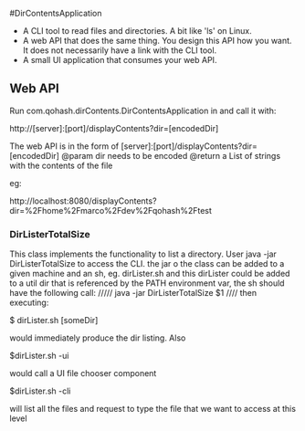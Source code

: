 #DirContentsApplication

- A CLI tool to read files and directories. A bit like  'ls' on Linux.
- A web API that does the same thing. You design this API how you want. It does not necessarily have a link with the CLI tool.
- A small UI application that consumes your web API.

## Web API
Run com.qohash.dirContents.DirContentsApplication in and call it with:

http://[server]:[port]/displayContents?dir=[encodedDir]

 The web API is in the form of [server]:[port]/displayContents?dir=[encodedDir]
 @param dir needs to be encoded
 @return a List of strings with the contents of the file

eg:

http://localhost:8080/displayContents?dir=%2Fhome%2Fmarco%2Fdev%2Fqohash%2Ftest

### DirListerTotalSize

This class implements the functionality to list a directory.
User java -jar DirListerTotalSize to access the CLI.
the jar o the class can be added to a given machine and an sh, eg. dirLister.sh
and this dirLister could be added to a util dir  that is referenced by the PATH
environment var, the sh should have the following call:
/////
java -jar DirListerTotalSize $1
////
then executing:

$ dirLister.sh [someDir]

would immediately produce the dir listing. Also

$dirLister.sh -ui

would call a UI file chooser component

$dirLister.sh -cli

will list all the files and request to type the file that we want to access at this level

